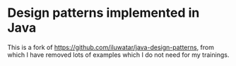 # Design patterns implemented in Java

This is a fork of https://github.com/iluwatar/java-design-patterns, from which I have removed lots
of examples which I do not need for my trainings.
